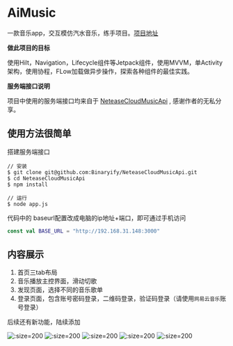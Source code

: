 # AiMusic

一款音乐app，交互模仿汽水音乐，练手项目。[项目地址](https://github.com/aidaole/AiMusic)

**做此项目的目标**

使用Hilt，Navigation，Lifecycle组件等Jetpack组件，使用MVVM，单Activity架构，使用协程，FLow加载做异步操作，探索各种组件的最佳实践。

**服务端接口说明**

项目中使用的服务端接口均来自于 [NeteaseCloudMusicApi](https://docs.neteasecloudmusicapi.binaryify.com/#/) , 感谢作者的无私分享。

## 使用方法很简单

搭建服务端接口

```shell
// 安装
$ git clone git@github.com:Binaryify/NeteaseCloudMusicApi.git
$ cd NeteaseCloudMusicApi
$ npm install

// 运行
$ node app.js
```

代码中的 baseurl配置改成电脑的ip地址+端口，即可通过手机访问

```kotlin
const val BASE_URL = "http://192.168.31.148:3000"
```

## 内容展示

1. 首页三tab布局
2. 音乐播放主控界面，滑动切歌
3. 发现页面，选择不同的音乐歌单
4. 登录页面，包含账号密码登录，二维码登录，验证码登录（请使用`网易云音乐`账号登录）

后续还有新功能，陆续添加

![](./images/aimusic/Snipaste_2024-01-06_20-23-16.png ':size=200')
![](./images/aimusic/Snipaste_2024-01-06_20-24-02.png ':size=200')
![](./images/aimusic/Snipaste_2024-01-06_20-24-37.png ':size=200')
![](./images/aimusic/Snipaste_2024-01-06_21-32-52.png ':size=200')
![](./images/aimusic/Snipaste_2024-01-06_21-33-12.png ':size=200')



